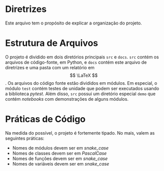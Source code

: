 # Diretrizes

Este arquivo tem o propósito de explicar a organização do projeto.

# Estrutura de Arquivos

O projeto é dividido em dois diretórios principais `src` e `docs`. `src` contém os arquivos de código-fonte, em Python, e `docs` contém este arquivo de diretrizes e uma pasta com um relatório em $$ \LaTeX $$. Os arquivos do código fonte estão divididos em módulos. Em especial, o módulo `test` contém testes de unidade que podem ser executados usando a biblioteca *pytest*. Além disso, `src` possui um diretório especial `demo` que contém *notebooks* com demonstrações de alguns módulos.

# Práticas de Código

Na medida do possível, o projeto é fortemente tipado. No mais, valem as seguintes práticas:

- Nomes de módulos devem ser em *snake_case* 
- Nomes de classes devem ser em *PascalCase*
- Nomes de funções devem ser em *snake_case*
- Nomes de variáveis devem ser em *snake_case*
